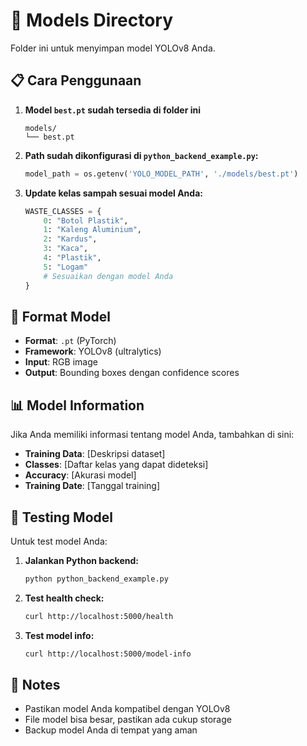 # 📁 Models Directory

Folder ini untuk menyimpan model YOLOv8 Anda.

## 📋 Cara Penggunaan

1. **Model `best.pt` sudah tersedia di folder ini**
   ```
   models/
   └── best.pt
   ```

2. **Path sudah dikonfigurasi di `python_backend_example.py`:**
   ```python
   model_path = os.getenv('YOLO_MODEL_PATH', './models/best.pt')
   ```

3. **Update kelas sampah sesuai model Anda:**
   ```python
   WASTE_CLASSES = {
       0: "Botol Plastik",
       1: "Kaleng Aluminium", 
       2: "Kardus",
       3: "Kaca",
       4: "Plastik",
       5: "Logam"
       # Sesuaikan dengan model Anda
   }
   ```

## 🔧 Format Model

- **Format**: `.pt` (PyTorch)
- **Framework**: YOLOv8 (ultralytics)
- **Input**: RGB image
- **Output**: Bounding boxes dengan confidence scores

## 📊 Model Information

Jika Anda memiliki informasi tentang model Anda, tambahkan di sini:

- **Training Data**: [Deskripsi dataset]
- **Classes**: [Daftar kelas yang dapat dideteksi]
- **Accuracy**: [Akurasi model]
- **Training Date**: [Tanggal training]

## 🚀 Testing Model

Untuk test model Anda:

1. **Jalankan Python backend:**
   ```bash
   python python_backend_example.py
   ```

2. **Test health check:**
   ```bash
   curl http://localhost:5000/health
   ```

3. **Test model info:**
   ```bash
   curl http://localhost:5000/model-info
   ```

## 📝 Notes

- Pastikan model Anda kompatibel dengan YOLOv8
- File model bisa besar, pastikan ada cukup storage
- Backup model Anda di tempat yang aman 